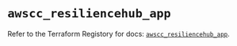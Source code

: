# `awscc_resiliencehub_app`

Refer to the Terraform Registory for docs: [`awscc_resiliencehub_app`](https://registry.terraform.io/providers/hashicorp/awscc/0.70.0/docs/resources/resiliencehub_app).
